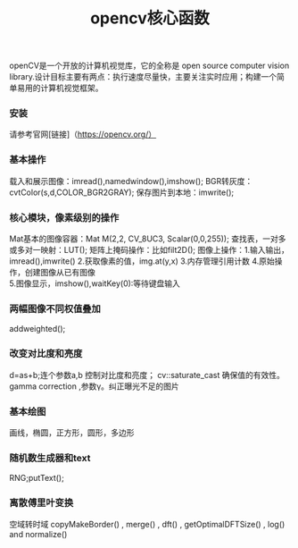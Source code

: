 ﻿---
layout: post
title: opencv核心函数
category: another
---

openCV是一个开放的计算机视觉库，它的全称是 open source computer vision library.设计目标主要有两点：执行速度尽量快，主要关注实时应用；构建一个简单易用的计算机视觉框架。

### 安装

请参考官网[链接]（https://opencv.org/）

### 基本操作

载入和展示图像：imread(),namedwindow(),imshow();
BGR转灰度：cvtColor(s,d,COLOR_BGR2GRAY);
保存图片到本地：imwrite();

### 核心模块，像素级别的操作

Mat基本的图像容器：Mat M(2,2, CV_8UC3, Scalar(0,0,255));
查找表，一对多或多对一映射：LUT();
矩阵上掩码操作：比如filt2D();
图像上操作：1.输入输出，imread(),imwrite() 2.获取像素的值，img.at<uchar>(y,x)
            3.内存管理引用计数 4.原始操作，创建图像从已有图像          
            5.图像显示，imshow(),waitKey(0):等待键盘输入
			
### 两幅图像不同权值叠加

addweighted();

### 改变对比度和亮度

d=as+b;连个参数a,b 控制对比度和亮度； cv::saturate_cast 确保值的有效性。
gamma correction ,参数γ。纠正曝光不足的图片

### 基本绘图

画线，椭圆，正方形，圆形，多边形

### 随机数生成器和text

RNG;putText();

### 离散傅里叶变换

空域转时域
copyMakeBorder() , merge() , dft() , getOptimalDFTSize() , log() and normalize() 




 




